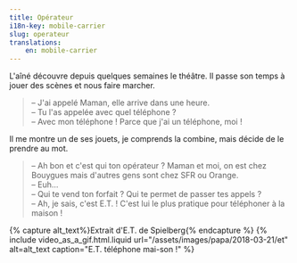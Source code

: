 ```yaml
---
title: Opérateur
i18n-key: mobile-carrier
slug: operateur
translations:
    en: mobile-carrier
---
```


L'aîné découvre depuis quelques semaines le théâtre. Il passe son temps à jouer des scènes et nous faire marcher.

<!-- more -->

> – J'ai appelé Maman, elle arrive dans une heure.  
> – Tu l'as appelée avec quel téléphone ?  
> – Avec mon téléphone ! Parce que j'ai un téléphone, moi !

Il me montre un de ses jouets, je comprends la combine, mais décide de le prendre au mot.

> – Ah bon et c'est qui ton opérateur ? Maman et moi, on est chez Bouygues mais d'autres gens sont chez SFR ou Orange.  
> – Euh…  
> – Qui te vend ton forfait ? Qui te permet de passer tes appels ?  
> – Ah, je sais, c'est E.T. ! C'est lui le plus pratique pour téléphoner à la maison !

{% capture alt_text%}Extrait d'E.T. de Spielberg{% endcapture %} {% include video_as_a_gif.html.liquid
url="/assets/images/papa/2018-03-21/et"
alt=alt_text
caption="E.T. téléphone mai-son !"
%}
